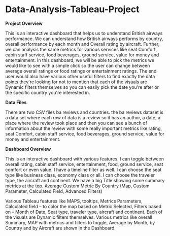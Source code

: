 # Data-Analysis-Tableau-Project

**Project Overview**

This is an interactive dashboard that helps us to understand British airways performance. We can understand how British airways performs by country, overall performance by each month and Overall rating by aircraft. Further, we can analysis the same metrics for various services like seat Comfort, cabin staff service, food beverages, ground service, value for money and entertainment.
In this dashboard, we will be able to pick the metrics we would like to see with a simple click so the user can change between average overall ratings or food ratings or entertainment ratings.
The end user would also have various other useful filters to find exactly the data points they're looking for not to mention that each of the visuals are Dynamic filters themselves so you can easily pick the date you're after or the specific country you're interested in.

**Data Files**

There are two CSV files ba reviews and countries.
 the ba reviews dataset is a data set where each row of data is a review so it has an author, a date, a place where the review took place and then you can see a bunch of information about the review with some really important metrics like rating, seat Comfort, cabin staff service,  food beverages, ground service, value for money and entertainment. 

**Dashboard Overview**

This is an interactive dashboard with various features. I can toggle between overall rating, cabin staff service, entertainment, food, ground service, seat comfort or even value. I have a timeline filter as well. I can choose the seat type like business class, economy class or all.  I can choose the traveler type, the aircraft and continent.  We have a big Title showing some summary metrics at the top. Average Custom Metric By Country (Map, Custom Parameter, Calculated Field, Advanced Filters)

Various Tableau features like MAPS, tooltips, Metrics Parameters, Calculated field – to color the map based on Metric Selected, Filters based on – Month of Date, Seat type, traveler type, aircraft and continent.  Each of the visuals are Dynamic filters themselves. Various metrics like overall Summary, MAP with metrics and filters to toggle, Average <metric selected> by Month, by Country and by Aircraft are shown in the Dashboard.
